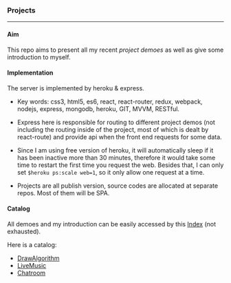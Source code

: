 ### Projects

---

#### Aim

This repo aims to present all my recent *project demoes* as well as give some introduction to myself.



#### Implementation

The server is implemented by heroku & express.

* Key words: css3, html5, es6, react, react-router, redux, webpack, nodejs, express, mongodb, heroku, GIT, MVVM, RESTful.

* Express here is responsible for routing to different project demos (not including the routing inside of the project, most of which is dealt by react-route) and provide api when the front end requests for some data.
* Since I am using free version of heroku, it will automatically sleep if it has been inactive more than 30 minutes, therefore it would take some time to restart the first time you request the web. Besides that, I can only set `$heroku ps:scale web=1`, so it only allow one request at a time.
* Projects are all publish version, source codes are allocated at separate repos. Most of them will be SPA.



#### Catalog

All demoes and my introduction can be easily accessed by this [Index](https://fathomless-sea-85350.herokuapp.com/) (not exhausted).

Here is a catalog:

* [DrawAlgorithm](https://fathomless-sea-85350.herokuapp.com/draw-algorithm)
* [LiveMusic](http://99.79.9.127:3000/)
* [Chatroom](http://99.79.9.127:4000/chatroom)



